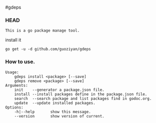 #gdeps


### HEAD
    This is a go package manage tool.    
install it
 
    go get -u -d github.com/guoziyan/gdeps

### How to use.

    Usage:
	    gdeps install <package> [--save]
	    gdeps remove <package> [--save]
    Arguments:
	    init    --generator a package.json file.
	    install --install packages define in the package.json file.
	    search  --search package and list packages find in godoc.org.
	    update  --update installed packages.
    Options:
	    -h|--help 		show this message.
	    --version  		show version of current.